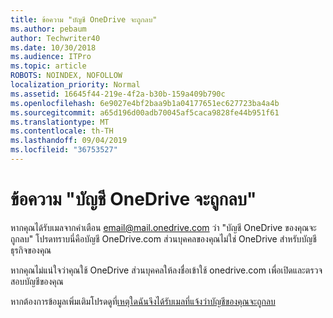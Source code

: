 ```yaml
---
title: ข้อความ "บัญชี OneDrive จะถูกลบ"
ms.author: pebaum
author: Techwriter40
ms.date: 10/30/2018
ms.audience: ITPro
ms.topic: article
ROBOTS: NOINDEX, NOFOLLOW
localization_priority: Normal
ms.assetid: 16645f44-219e-4f2a-b30b-159a409b790c
ms.openlocfilehash: 6e9027e4bf2baa9b1a04177651ec627723ba4a4b
ms.sourcegitcommit: a65d196d00adb70045af5caca9828fe44b951f61
ms.translationtype: MT
ms.contentlocale: th-TH
ms.lasthandoff: 09/04/2019
ms.locfileid: "36753527"
---
```

# <a name="onedrive-account-will-be-deleted-message"></a>ข้อความ "บัญชี OneDrive จะถูกลบ"

หากคุณได้รับเมลจากคำเตือน email@mail.onedrive.com ว่า "บัญชี OneDrive ของคุณจะถูกลบ" โปรดทราบนี่คือบัญชี OneDrive.com ส่วนบุคคลของคุณไม่ใช่ OneDrive สำหรับบัญชีธุรกิจของคุณ 
  
หากคุณไม่แน่ใจว่าคุณใช้ OneDrive ส่วนบุคคลให้ลงชื่อเข้าใช้ onedrive.com เพื่อเปิดและตรวจสอบบัญชีของคุณ
  
หากต้องการข้อมูลเพิ่มเติมโปรดดูที่[เหตุใดฉันจึงได้รับเมลที่แจ้งว่าบัญชีของคุณจะถูกลบ](https://go.microsoft.com/fwlink/?linkid=2036151&amp;clcid=0x409)
  

